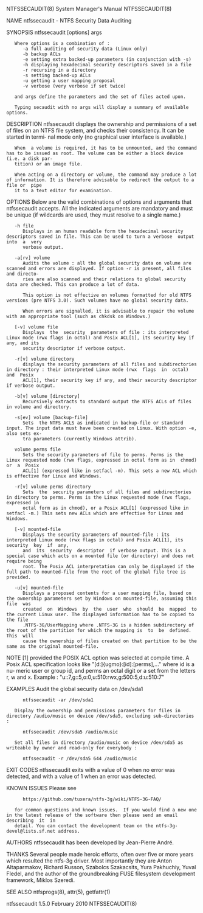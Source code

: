NTFSSECAUDIT(8)							    System Manager's Manual						       NTFSSECAUDIT(8)

NAME
       ntfssecaudit - NTFS Security Data Auditing

SYNOPSIS
       ntfssecaudit [options] args

       Where options is a combination of :
	      -a full auditing of security data (Linux only)
	      -b backup ACLs
	      -e setting extra backed-up parameters (in conjunction with -s)
	      -h displaying hexadecimal security descriptors saved in a file
	      -r recursing in a directory
	      -s setting backed-up ACLs
	      -u getting a user mapping proposal
	      -v verbose (very verbose if set twice)

       and args define the parameters and the set of files acted upon.

       Typing secaudit with no args will display a summary of available options.

DESCRIPTION
       ntfssecaudit displays the ownership and permissions of a set of files on an NTFS file system, and checks their consistency. It can be started in termi‐
       nal mode only (no graphical user interface is available.)

       When  a volume is required, it has to be unmounted, and the command has to be issued as root. The volume can be either a block device (i.e. a disk par‐
       tition) or an image file.

       When acting on a directory or volume, the command may produce a lot of information. It is therefore advisable to redirect the output to a file or  pipe
       it to a text editor for examination.

OPTIONS
       Below  are  the valid combinations of options and arguments that ntfssecaudit accepts. All the indicated arguments are mandatory and must be unique (if
       wildcards are used, they must resolve to a single name.)

       -h file
	      Displays in an human readable form the hexadecimal security descriptors saved in file. This can be used to turn a verbose	 output	 into  a  very
	      verbose output.

       -a[rv] volume
	      Audits the volume : all the global security data on volume are scanned and errors are displayed. If option -r is present, all files and directo‐
	      ries are also scanned and their relations to global security data are checked. This can produce a lot of data.

	      This option is not effective on volumes formatted for old NTFS versions (pre NTFS 3.0). Such volumes have no global security data.

	      When errors are signalled, it is advisable to repair the volume with an appropriate tool (such as chkdsk on Windows.)

       [-v] volume file
	      Displays	the  security  parameters of file : its interpreted Linux mode (rwx flags in octal) and Posix ACL[1], its security key if any, and its
	      security descriptor if verbose output.

       -r[v] volume directory
	      displays the security parameters of all files and subdirectories in directory : their interpreted Linux mode (rwx	 flags	in  octal)  and	 Posix
	      ACL[1], their security key if any, and their security descriptor if verbose output.

       -b[v] volume [directory]
	      Recursively extracts to standard output the NTFS ACLs of files in volume and directory.

       -s[ev] volume [backup-file]
	      Sets  the NTFS ACLS as indicated in backup-file or standard input. The input data must have been created on Linux. With option -e, also sets ex‐
	      tra parameters (currently Windows attrib).

       volume perms file
	      Sets the security parameters of file to perms. Perms is the Linux requested mode (rwx flags, expressed in octal form as in  chmod)  or  a	 Posix
	      ACL[1] (expressed like in setfacl -m). This sets a new ACL which is effective for Linux and Windows.

       -r[v] volume perms directory
	      Sets  the	 security parameters of all files and subdirectories in directory to perms. Perms is the Linux requested mode (rwx flags, expressed in
	      octal form as in chmod), or a Posix ACL[1] (expressed like in setfacl -m.) This sets new ACLs which are effective for Linux and Windows.

       [-v] mounted-file
	      Displays the security parameters of mounted-file : its interpreted Linux mode (rwx flags in octal) and Posix ACL[1], its security	 key  if  any,
	      and  its	security  descriptor  if verbose output. This is a special case which acts on a mounted file (or directory) and does not require being
	      root. The Posix ACL interpretation can only be displayed if the full path to mounted-file from the root of the global file tree is provided.

       -u[v] mounted-file
	      Displays a proposed contents for a user mapping file, based on the ownership parameters set by Windows on mounted-file, assuming this  file  was
	      created  on  Windows  by	the  user  who	should	be  mapped  to	the current Linux user. The displayed information has to be copied to the file
	      .NTFS-3G/UserMapping where .NTFS-3G is a hidden subdirectory of the root of the partition for which the mapping is  to  be  defined.  This  will
	      cause the ownership of files created on that partition to be the same as the original mounted-file.

NOTE
       [1]  provided  the  POSIX ACL option was selected at compile time. A Posix ACL specification looks like "[d:]{ugmo}:[id]:[perms],..." where id is a nu‐
       meric user or group id, and perms an octal digit or a set from the letters r, w and x.
	      Example : "u::7,g::5,o:0,u:510:rwx,g:500:5,d:u:510:7"

EXAMPLES
       Audit the global security data on /dev/sda1

	      ntfssecaudit -ar /dev/sda1

       Display the ownership and permissions parameters for files in directory /audio/music on device /dev/sda5, excluding sub-directories :

	      ntfssecaudit /dev/sda5 /audio/music

       Set all files in directory /audio/music on device /dev/sda5 as writeable by owner and read-only for everybody :

	      ntfssecaudit -r /dev/sda5 644 /audio/music

EXIT CODES
       ntfssecaudit exits with a value of 0 when no error was detected, and with a value of 1 when an error was detected.

KNOWN ISSUES
       Please see

	      https://github.com/tuxera/ntfs-3g/wiki/NTFS-3G-FAQ/

       for common questions and known issues.  If you would find a new one in the latest release of the software then please send an email  describing	it  in
       detail. You can contact the development team on the ntfs-3g-devel@lists.sf.net address.

AUTHORS
       ntfssecaudit has been developed by Jean-Pierre André.

THANKS
       Several	people	made  heroic  efforts,	often over five or more years which resulted the ntfs-3g driver. Most importantly they are Anton Altaparmakov,
       Richard Russon, Szabolcs Szakacsits, Yura Pakhuchiy, Yuval Fledel, and the author of the groundbreaking FUSE filesystem development  framework,	Miklos
       Szeredi.

SEE ALSO
       ntfsprogs(8), attr(5), getfattr(1)

ntfssecaudit 1.5.0							 February 2010							       NTFSSECAUDIT(8)
